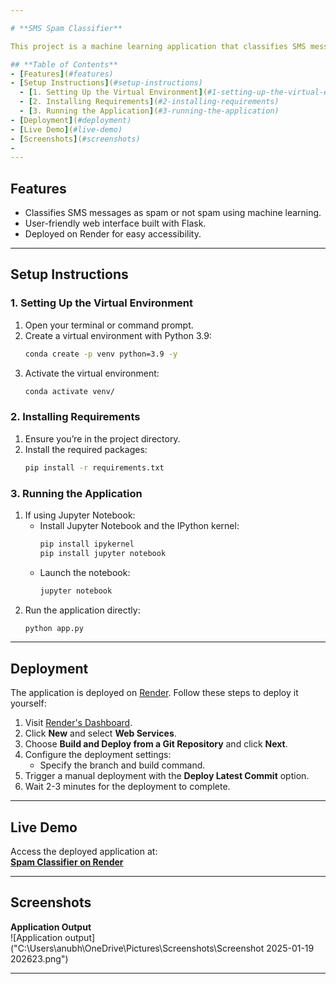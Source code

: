 ```yaml
---

# **SMS Spam Classifier**

This project is a machine learning application that classifies SMS messages as either spam or not spam. It provides an interactive web-based interface for users to input a message and check its classification. The app is deployed on Render for easy access.

## **Table of Contents**
- [Features](#features)
- [Setup Instructions](#setup-instructions)
  - [1. Setting Up the Virtual Environment](#1-setting-up-the-virtual-environment)
  - [2. Installing Requirements](#2-installing-requirements)
  - [3. Running the Application](#3-running-the-application)
- [Deployment](#deployment)
- [Live Demo](#live-demo)
- [Screenshots](#screenshots)
- 
---
```


## **Features**
- Classifies SMS messages as spam or not spam using machine learning.
- User-friendly web interface built with Flask.
- Deployed on Render for easy accessibility.

---

## **Setup Instructions**

### **1. Setting Up the Virtual Environment**
1. Open your terminal or command prompt.
2. Create a virtual environment with Python 3.9:
   ```bash
   conda create -p venv python=3.9 -y
   ```
3. Activate the virtual environment:
   ```bash
   conda activate venv/
   ```

### **2. Installing Requirements**
1. Ensure you’re in the project directory.
2. Install the required packages:
   ```bash
   pip install -r requirements.txt
   ```

### **3. Running the Application**
1. If using Jupyter Notebook:
   - Install Jupyter Notebook and the IPython kernel:
     ```bash
     pip install ipykernel
     pip install jupyter notebook
     ```
   - Launch the notebook:
     ```bash
     jupyter notebook
     ```
2. Run the application directly:
   ```bash
   python app.py
   ```

---

## **Deployment**

The application is deployed on [Render](https://render.com). Follow these steps to deploy it yourself:
1. Visit [Render's Dashboard](https://dashboard.render.com/web).
2. Click **New** and select **Web Services**.
3. Choose **Build and Deploy from a Git Repository** and click **Next**.
4. Configure the deployment settings:
   - Specify the branch and build command.
5. Trigger a manual deployment with the **Deploy Latest Commit** option.
6. Wait 2-3 minutes for the deployment to complete.

---

## **Live Demo**

Access the deployed application at:  
[**Spam Classifier on Render**](https://spam-classifier-ls1r.onrender.com)

---

## **Screenshots**

**Application Output**  
![Application output]("C:\Users\anubh\OneDrive\Pictures\Screenshots\Screenshot 2025-01-19 202623.png")

---
